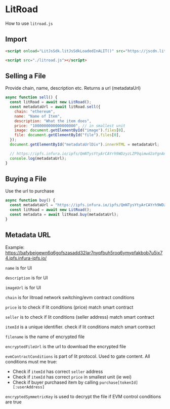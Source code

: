 # LitRoad

How to use `litroad.js`

## Import

```html
<script onload="LitJsSdk.litJsSdkLoadedInALIT()" src="https://jscdn.litgateway.com/index.web.js"></script>

<script src="./litroad.js"></script>
```

## Selling a File

Provide chain, name, description etc. Returns a url (metadataUrl)

```javascript
async function sell() {
  const litRoad = await new LitRoad();
  const metadataUrl = await litRoad.sell({
    chain: "ethereum",
    name: "Name of Item",
    description: "What the item does",
    price: "1000000000000000000", // in smallest unit
    image: document.getElementById("image").files[0],
    file: document.getElementById("file").files[0],
  });
  document.getElementById("metadataUrlDiv").innerHTML = metadataUrl;

  // https://ipfs.infura.io/ipfs/QmNTysYtyArCAYrh9WDzyzLZP9qimwd2aYgnAnvUrRFAMD
  console.log(metadataUrl);
}
```

## Buying a File

Use the url to purchase

```javascript
async function buy() {
  const metadataUrl = "https://ipfs.infura.io/ipfs/QmNTysYtyArCAYrh9WDzyzLZP9qimwd2aYgnAnvUrRFAMD";
  const litRoad = await new LitRoad();
  const metadata = await litRoad.buy(metadataUrl);
}
```

## Metadata URL

Example: https://bafybeigewn6q6gofszasadd32lar7nyqfbuh5roq6ymypfakbob7u5ix74.ipfs.infura-ipfs.io/

`name` is for UI

`description` is for UI

`imageUrl` is for UI

`chain` is for litroad network switching/evm contract conditions

`price` is to check if lit conditions (price) match smart contract

`seller` is to check if lit conditions (seller address) match smart contract

`itemId` is a unique identifier. check if lit conditions match smart contract

`filename` is the name of encrypted file

`encryptedFileUrl` is the url to download the encrypted file

`evmContractConditions` is part of lit protocol. Used to gate content. All conditions must me true:

  - Check if `itemId` has correct `seller` address
  - Check if `itemId` has correct `price` in smallest unit (ie wei)
  - Check if buyer purchased item by calling `purchase[tokenId][:userAddress]`

`encryptedSymmetricKey` is used to decrypt the file if EVM control conditions are true


